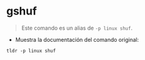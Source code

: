 # gshuf

> Este comando es un alias de `-p linux shuf`.

- Muestra la documentación del comando original:

`tldr -p linux shuf`
